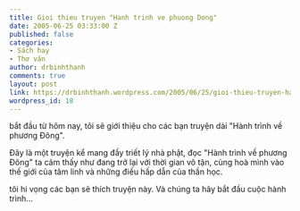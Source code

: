 ```yaml
---
title: Gioi thieu truyen "Hanh trinh ve phuong Dong"
date: 2005-06-25 03:33:00 Z
published: false
categories:
- Sách hay
- Thơ văn
author: drbinhthanh
comments: true
layout: post
link: https://drbinhthanh.wordpress.com/2005/06/25/gioi-thieu-truyen-hanh-trinh-ve-phuong-dong/
wordpress_id: 18
---
```


bắt đầu từ hôm nay, tôi sẽ giới thiệu cho các bạn truyện dài "Hành trình về phương Đông".

Đây là một truyện kể mang đầy triết lý nhà phật, đọc "Hành trình về phương Đông" ta cảm thấy như đang trở lại với thời gian vô tận, cùng hoà mình vào thế giới của tâm linh và những điều hấp dẫn của thần học.

tôi hi vọng các bạn sẽ thích truyện này. Và chúng ta hãy bắt đầu  cuộc hành trình...
